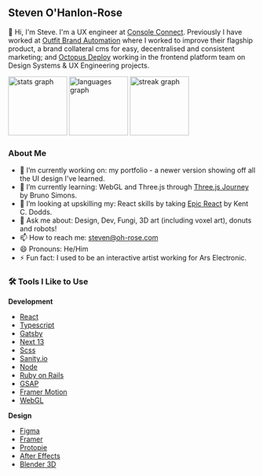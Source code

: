 ## Steven O'Hanlon-Rose

👋 Hi, I'm Steve. I'm a UX engineer at [Console Connect](https://consoleconnect.com/). Previously I have worked at [Outfit Brand Automation](https://outfit.io/) where I worked to improve their flagship product, a brand collateral cms for easy, decentralised and consistent marketing; and [Octopus Deploy](https://octopus.com/) working in the frontend platform team on Design Systems & UX Engineering projects.

<div align="start">
  <img src="https://tinyurl.com/7c8spdw6" height="120" alt="stats graph"  />
  <img src="https://tinyurl.com/4zyj7v78" height="120" alt="languages graph"  />
  <img src="https://tinyurl.com/5n8zfpfj" height="120" alt="streak graph"  />
</div>

### About Me

- 🔭 I’m currently working on: my portfolio - a newer version showing off all the UI design I've learned.
- 🌱 I’m currently learning: WebGL and Three.js through [Three.js Journey](https://threejs-journey.com/) by Bruno Simons.
- 🤔 I’m looking at upskilling my: React skills by taking [Epic React](https://epicreact.dev/) by Kent C. Dodds. 
- 💬 Ask me about: Design, Dev, Fungi, 3D art (including voxel art), donuts and robots!
- 📫 How to reach me: steven@oh-rose.com
- 😄 Pronouns: He/Him
- ⚡ Fun fact: I used to be an interactive artist working for Ars Electronic.

### 🛠️ Tools I Like to Use

**Development**
- [React](https://reactjs.org/)
- [Typescript](https://www.typescriptlang.org/)
- [Gatsby](https://www.gatsbyjs.com/)
- [Next 13](https://nextjs.org/)
- [Scss](https://sass-lang.com/)
- [Sanity.io](https://www.sanity.io/)
- [Node](https://nodejs.org/en/)
- [Ruby on Rails](https://rubyonrails.org/)
- [GSAP](https://greensock.com/gsap/)
- [Framer Motion](https://www.framer.com/motion/)
- [WebGL](https://get.webgl.org/)

**Design**
- [Figma](https://www.figma.com/)
- [Framer](https://www.framer.com/)
- [Protopie](https://www.protopie.io/)
- [After Effects](https://www.adobe.com/au/products/aftereffects.html)
- [Blender 3D](https://www.blender.org/)
